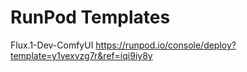 # RunPod Templates

Flux.1-Dev-ComfyUI https://runpod.io/console/deploy?template=y1vexvzg7r&ref=iqi9iy8y
